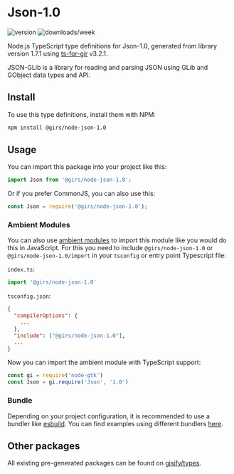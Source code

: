 
# Json-1.0

![version](https://img.shields.io/npm/v/@girs/node-json-1.0)
![downloads/week](https://img.shields.io/npm/dw/@girs/node-json-1.0)


Node.js TypeScript type definitions for Json-1.0, generated from library version 1.7.1 using [ts-for-gir](https://github.com/gjsify/ts-for-gir) v3.2.1.

JSON-GLib is a library for reading and parsing JSON using GLib and GObject data types and API.

## Install

To use this type definitions, install them with NPM:
```bash
npm install @girs/node-json-1.0
```

## Usage

You can import this package into your project like this:
```ts
import Json from '@girs/node-json-1.0';
```

Or if you prefer CommonJS, you can also use this:
```ts
const Json = require('@girs/node-json-1.0');
```

### Ambient Modules

You can also use [ambient modules](https://github.com/gjsify/ts-for-gir/tree/main/packages/cli#ambient-modules) to import this module like you would do this in JavaScript.
For this you need to include `@girs/node-json-1.0` or `@girs/node-json-1.0/import` in your `tsconfig` or entry point Typescript file:

`index.ts`:
```ts
import '@girs/node-json-1.0'
```

`tsconfig.json`:
```json
{
  "compilerOptions": {
    ...
  },
  "include": ["@girs/node-json-1.0"],
  ...
}
```

Now you can import the ambient module with TypeScript support: 

```ts
const gi = require('node-gtk')
const Json = gi.require('Json', '1.0')
```


### Bundle

Depending on your project configuration, it is recommended to use a bundler like [esbuild](https://esbuild.github.io/). You can find examples using different bundlers [here](https://github.com/gjsify/ts-for-gir/tree/main/examples).

## Other packages

All existing pre-generated packages can be found on [gjsify/types](https://github.com/gjsify/types).

